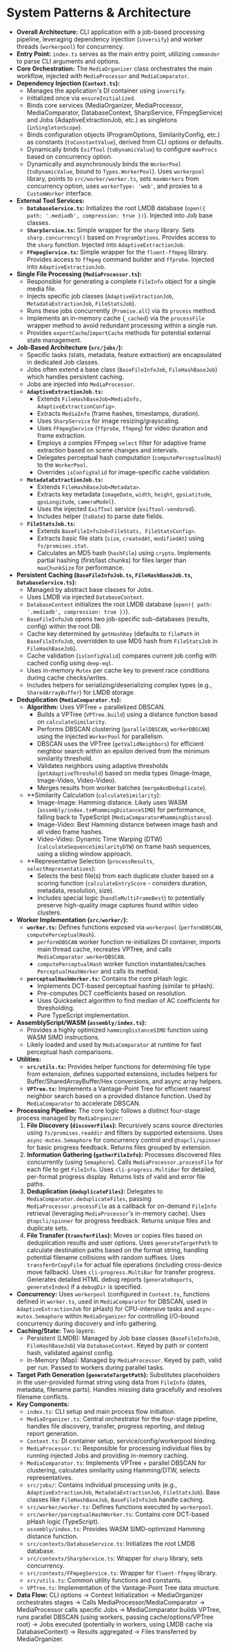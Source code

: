 <!-- Version: 1.8 | Last Updated: 2025-04-05 | Updated By: Cline -->

# System Patterns & Architecture

- **Overall Architecture:** CLI application with a job-based processing pipeline, leveraging dependency injection (`inversify`) and worker threads (`workerpool`) for concurrency.
- **Entry Point:** `index.ts` serves as the main entry point, utilizing `commander` to parse CLI arguments and options.
- **Core Orchestration:** The `MediaOrganizer` class orchestrates the main workflow, injected with `MediaProcessor` and `MediaComparator`.
- **Dependency Injection (`Context.ts`):**
  - Manages the application's DI container using `inversify`.
  - Initialized once via `ensureInitialized`.
  - Binds core services (MediaOrganizer, MediaProcessor, MediaComparator, DatabaseContext, SharpService, FFmpegService) and Jobs (AdaptiveExtractionJob, etc.) as singletons (`inSingletonScope`).
  - Binds configuration objects (ProgramOptions, SimilarityConfig, etc.) as constants (`toConstantValue`), derived from CLI options or defaults.
  - Dynamically binds `ExifTool` (`toDynamicValue`) to configure `maxProcs` based on concurrency option.
  - Dynamically and asynchronously binds the `WorkerPool` (`toDynamicValue`, bound to `Types.WorkerPool`). Uses `workerpool` library, points to `src/worker/worker.ts`, sets `maxWorkers` from concurrency option, uses `workerType: 'web'`, and proxies to a `CustomWorker` interface.
- **External Tool Services:**
  - **`DatabaseService.ts`:** Initializes the root LMDB database (`open({ path: '.mediadb', compression: true })`). Injected into Job base classes.
  - **`SharpService.ts`:** Simple wrapper for the `sharp` library. Sets `sharp.concurrency()` based on `ProgramOptions`. Provides access to the `sharp` function. Injected into `AdaptiveExtractionJob`.
  - **`FFmpegService.ts`:** Simple wrapper for the `fluent-ffmpeg` library. Provides access to `ffmpeg` command builder and `ffprobe`. Injected into `AdaptiveExtractionJob`.
- **Single File Processing (`MediaProcessor.ts`):**
  - Responsible for generating a complete `FileInfo` object for a single media file.
  - Injects specific job classes (`AdaptiveExtractionJob`, `MetadataExtractionJob`, `FileStatsJob`).
  - Runs these jobs concurrently (`Promise.all`) via its `process` method.
  - Implements an in-memory cache (`_cached`) via the `processFile` wrapper method to avoid redundant processing within a single run.
  - Provides `exportCache`/`importCache` methods for potential external state management.
- **Job-Based Architecture (`src/jobs/`):**
  - Specific tasks (stats, metadata, feature extraction) are encapsulated in dedicated Job classes.
  - Jobs often extend a base class (`BaseFileInfoJob`, `FileHashBaseJob`) which handles persistent caching.
  - Jobs are injected into `MediaProcessor`.
  - **`AdaptiveExtractionJob.ts`:**
    - Extends `FileHashBaseJob<MediaInfo, AdaptiveExtractionConfig>`.
    - Extracts `MediaInfo` (frame hashes, timestamps, duration).
    - Uses `SharpService` for image resizing/grayscaling.
    - Uses `FFmpegService` (`ffprobe`, `ffmpeg`) for video duration and frame extraction.
    - Employs a complex FFmpeg `select` filter for adaptive frame extraction based on scene changes and intervals.
    - Delegates perceptual hash computation (`computePerceptualHash`) to the `WorkerPool`.
    - Overrides `isConfigValid` for image-specific cache validation.
  - **`MetadataExtractionJob.ts`:**
    - Extends `FileHashBaseJob<Metadata>`.
    - Extracts key metadata (`imageDate`, `width`, `height`, `gpsLatitude`, `gpsLongitude`, `cameraModel`).
    - Uses the injected `ExifTool` service (`exiftool-vendored`).
    - Includes helper (`toDate`) to parse date fields.
  - **`FileStatsJob.ts`:**
    - Extends `BaseFileInfoJob<FileStats, FileStatsConfig>`.
    - Extracts basic file stats (`size`, `createdAt`, `modifiedAt`) using `fs/promises.stat`.
    - Calculates an MD5 hash (`hashFile`) using `crypto`. Implements partial hashing (first/last chunks) for files larger than `maxChunkSize` for performance.
- **Persistent Caching (`BaseFileInfoJob.ts`, `FileHashBaseJob.ts`, `DatabaseService.ts`):**
  - Managed by abstract base classes for Jobs.
  - Uses LMDB via injected `DatabaseContext`.
  - `DatabaseContext` initializes the root LMDB database (`open({ path: '.mediadb', compression: true })`).
  - `BaseFileInfoJob` opens two job-specific sub-databases (results, config) within the root DB.
  - Cache key determined by `getHashKey` (defaults to `filePath` in `BaseFileInfoJob`, overridden to use MD5 hash from `FileStatsJob` in `FileHashBaseJob`).
  - Cache validation (`isConfigValid`) compares current job config with cached config using `deep-eql`.
  - Uses in-memory `Mutex` per cache key to prevent race conditions during cache checks/writes.
  - Includes helpers for serializing/deserializing complex types (e.g., `SharedArrayBuffer`) for LMDB storage.
- **Deduplication (`MediaComparator.ts`):**
  - **Algorithm:** Uses VPTree + parallelized DBSCAN.
    - Builds a VPTree (`VPTree.build`) using a distance function based on `calculateSimilarity`.
    - Performs DBSCAN clustering (`parallelDBSCAN`, `workerDBSCAN`) using the injected `WorkerPool` for parallelism.
    - DBSCAN uses the VPTree (`getValidNeighbors`) for efficient neighbor search within an epsilon derived from the minimum similarity threshold.
    - Validates neighbors using adaptive thresholds (`getAdaptiveThreshold`) based on media types (Image-Image, Image-Video, Video-Video).
    - Merges results from worker batches (`mergeAndDeduplicate`).
  - \*\*Similarity Calculation (`calculateSimilarity`):
    - Image-Image: Hamming distance. Likely uses WASM (`assembly/index.ts#hammingDistanceSIMD`) for performance, falling back to TypeScript (`MediaComparator#hammingDistance`).
    - Image-Video: Best Hamming distance between image hash and all video frame hashes.
    - Video-Video: Dynamic Time Warping (DTW) (`calculateSequenceSimilarityDTW`) on frame hash sequences, using a sliding window approach.
  - \*\*Representative Selection (`processResults`, `selectRepresentatives`):
    - Selects the best file(s) from each duplicate cluster based on a scoring function (`calculateEntryScore` - considers duration, metadata, resolution, size).
    - Includes special logic (`handleMultiFrameBest`) to potentially preserve high-quality image captures found within video clusters.
- **Worker Implementation (`src/worker/`):**
  - **`worker.ts`:** Defines functions exposed via `workerpool` (`performDBSCAN`, `computePerceptualHash`).
    - `performDBSCAN` worker function re-initializes DI container, imports main thread cache, recreates VPTree, and calls `MediaComparator.workerDBSCAN`.
    - `computePerceptualHash` worker function instantiates/caches `PerceptualHashWorker` and calls its method.
  - **`perceptualHashWorker.ts`:** Contains the core pHash logic.
    - Implements DCT-based perceptual hashing (similar to pHash).
    - Pre-computes DCT coefficients based on resolution.
    - Uses Quickselect algorithm to find median of AC coefficients for thresholding.
    - Pure TypeScript implementation.
- **AssemblyScript/WASM (`assembly/index.ts`):**
  - Provides a highly optimized `hammingDistanceSIMD` function using WASM SIMD instructions.
  - Likely loaded and used by `MediaComparator` at runtime for fast perceptual hash comparisons.
- **Utilities:**
  - **`src/utils.ts`:** Provides helper functions for determining file type from extension, defines supported extensions, includes helpers for Buffer/SharedArrayBuffer/Hex conversions, and async array helpers.
  - **`VPTree.ts`:** Implements a Vantage-Point Tree for efficient nearest neighbor search based on a provided distance function. Used by `MediaComparator` to accelerate DBSCAN.
- **Processing Pipeline:** The core logic follows a distinct four-stage process managed by `MediaOrganizer`:
  1.  **File Discovery (`discoverFiles`):** Recursively scans source directories using `fs/promises.readdir` and filters by supported extensions. Uses `async-mutex.Semaphore` for concurrency control and `@topcli/spinner` for basic progress feedback. Returns files grouped by extension.
  2.  **Information Gathering (`gatherFileInfo`):** Processes discovered files concurrently (using `Semaphore`). Calls `MediaProcessor.processFile` for each file to get `FileInfo`. Uses `cli-progress.MultiBar` for detailed, per-format progress display. Returns lists of valid and error file paths.
  3.  **Deduplication (`deduplicateFiles`):** Delegates to `MediaComparator.deduplicateFiles`, passing `MediaProcessor.processFile` as a callback for on-demand `FileInfo` retrieval (leveraging `MediaProcessor`'s in-memory cache). Uses `@topcli/spinner` for progress feedback. Returns unique files and duplicate sets.
  4.  **File Transfer (`transferFiles`):** Moves or copies files based on deduplication results and user options. Uses `generateTargetPath` to calculate destination paths based on the format string, handling potential filename collisions with random suffixes. Uses `transferOrCopyFile` for actual file operations (including cross-device move fallback). Uses `cli-progress.MultiBar` for transfer progress. Generates detailed HTML debug reports (`generateReports`, `generateIndex`) if a `debugDir` is specified.
- **Concurrency:** Uses `workerpool` (configured in `Context.ts`, functions defined in `worker.ts`, used in `MediaComparator` for DBSCAN, used in `AdaptiveExtractionJob` for pHash) for CPU-intensive tasks and `async-mutex.Semaphore` within `MediaOrganizer` for controlling I/O-bound concurrency during discovery and info gathering.
- **Caching/State:** Two layers:
  - Persistent (LMDB): Managed by Job base classes (`BaseFileInfoJob`, `FileHashBaseJob`) via `DatabaseContext`. Keyed by path or content hash, validated against config.
  - In-Memory (Map): Managed by `MediaProcessor`. Keyed by path, valid per run. Passed to workers during parallel tasks.
- **Target Path Generation (`generateTargetPath`):** Substitutes placeholders in the user-provided format string using data from `FileInfo` (dates, metadata, filename parts). Handles missing data gracefully and resolves filename conflicts.
- **Key Components:**
  - `index.ts`: CLI setup and main process flow initiation.
  - `MediaOrganizer.ts`: Central orchestrator for the four-stage pipeline, handles file discovery, transfer, progress reporting, and debug report generation.
  - `Context.ts`: DI container setup, service/config/workerpool binding.
  - `MediaProcessor.ts`: Responsible for processing individual files by running injected Jobs and providing in-memory caching.
  - `MediaComparator.ts`: Implements VPTree + parallel DBSCAN for clustering, calculates similarity using Hamming/DTW, selects representatives.
  - `src/jobs/`: Contains individual processing units (e.g., `AdaptiveExtractionJob`, `MetadataExtractionJob`, `FileStatsJob`). Base classes like `FileHashBaseJob`, `BaseFileInfoJob` handle caching.
  - `src/worker/worker.ts`: Defines functions executed by `workerpool`.
  - `src/worker/perceptualHashWorker.ts`: Contains core DCT-based pHash logic (TypeScript).
  - `assembly/index.ts`: Provides WASM SIMD-optimized Hamming distance function.
  - `src/contexts/DatabaseService.ts`: Initializes the root LMDB database.
  - `src/contexts/SharpService.ts`: Wrapper for `sharp` library, sets concurrency.
  - `src/contexts/FFmpegService.ts`: Wrapper for `fluent-ffmpeg` library.
  - `src/utils.ts`: Common utility functions and constants.
  - `VPTree.ts`: Implementation of the Vantage-Point Tree data structure.
- **Data Flow:** CLI options -> Context Initialization -> MediaOrganizer orchestrates stages -> Calls MediaProcessor/MediaComparator -> MediaProcessor calls specific Jobs -> MediaComparator builds VPTree, runs parallel DBSCAN (using workers, passing cache/options/VPTree root) -> Jobs executed (potentially in workers, using LMDB cache via DatabaseContext) -> Results aggregated -> Files transferred by MediaOrganizer.
